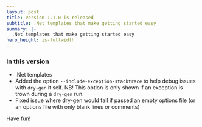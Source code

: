 ```yaml
---
layout: post
title: Version 1.1.0 is released
subtitle: .Net templates that make getting started easy
summary: |-
  .Net templates that make getting started easy
hero_height: is-fullwidth
---
```


### In this version

- .Net templates
- Added the option `--include-exception-stacktrace` to help debug issues with `dry-gen` it self. NB! This option is only shown if an exception is trown during a `dry-gen` run.
- Fixed issue where dry-gen would fail if passed an empty options file (or an options file with only blank lines or comments)

Have fun!
